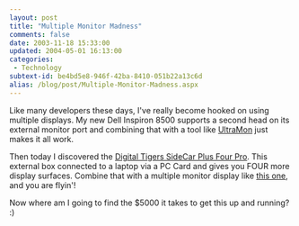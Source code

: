 ```yaml
---
layout: post
title: "Multiple Monitor Madness"
comments: false
date: 2003-11-18 15:33:00
updated: 2004-05-01 16:13:00
categories:
 - Technology
subtext-id: be4bd5e8-946f-42ba-8410-051b22a13c6d
alias: /blog/post/Multiple-Monitor-Madness.aspx
---
```



Like many developers these days, I've really become hooked on using multiple displays. My new Dell Inspiron 8500 supports a second head on its external monitor port and combining that with a tool like [UltraMon](http://www.realtimesoft.com/ultramon/) just makes it all work.

Then today I discovered the [Digital Tigers SideCar Plus Four Pro](http://www.digitaltigers.com/sidecar.shtml). This external box connected to a laptop via a PC Card and gives you FOUR more display surfaces. Combine that with a multiple monitor display like [this one](http://www.massmultiples.com/mass_multiples/c3h18_horizontal.htm), and you are flyin'!

Now where am I going to find the $5000 it takes to get this up and running? :)
